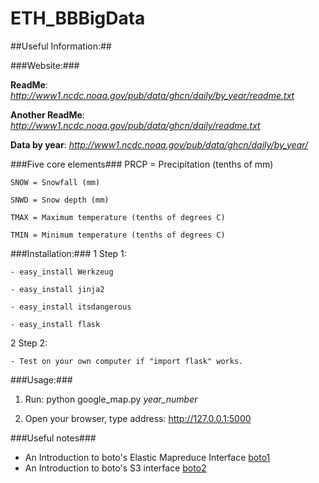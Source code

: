 ETH_BBBigData
=============
##Useful Information:##

###Website:###

**ReadMe**: *http://www1.ncdc.noaa.gov/pub/data/ghcn/daily/by_year/readme.txt*

**Another ReadMe**: *http://www1.ncdc.noaa.gov/pub/data/ghcn/daily/readme.txt*

**Data by year**: *http://www1.ncdc.noaa.gov/pub/data/ghcn/daily/by_year/*

###Five core elements###
    PRCP = Precipitation (tenths of mm)

    SNOW = Snowfall (mm)

    SNWD = Snow depth (mm)

    TMAX = Maximum temperature (tenths of degrees C)

    TMIN = Minimum temperature (tenths of degrees C)

###Installation:###
1 Step 1: 

    - easy_install Werkzeug

    - easy_install jinja2

    - easy_install itsdangerous

    - easy_install flask

2 Step 2: 

    - Test on your own computer if "import flask" works.

###Usage:###
1. Run: python google_map.py *year_number*

2. Open your browser, type address: http://127.0.0.1:5000

###Useful notes###
  - An Introduction to boto's Elastic Mapreduce Interface [boto1]
  - An Introduction to boto's S3 interface [boto2]

[boto1]: https://boto.readthedocs.org/en/latest/emr_tut.html
[boto2]: https://boto.readthedocs.org/en/latest/s3_tut.html
